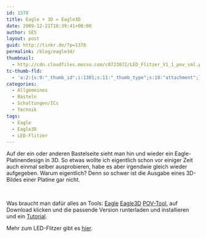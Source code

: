 ```yaml
---
id: 1378
title: Eagle + 3D = Eagle3D
date: 2009-12-21T18:39:41+00:00
author: SES
layout: post
guid: http://tinkr.de/?p=1378
permalink: /blog/eagle3d/
thumbnail:
  - http://cdn.cloudfiles.mosso.com/c0723072/LED_Flitzer_V1_1_pov_sml.png
tc-thumb-fld:
  - 'a:2:{s:9:"_thumb_id";i:1381;s:11:"_thumb_type";s:10:"attachment";}'
categories:
  - Allgemeines
  - Basteln
  - Schaltungen/ICs
  - Technik
tags:
  - Eagle
  - Eagle3D
  - LED-Flitzer
---
```

Auf der ein oder anderen Bastelseite sieht man hin und wieder ein Eagle-Platinendesign in 3D. So etwas wollte ich eigentlich schon vor einiger Zeit auch einmal selber ausprobieren, habe es aber irgendwie gleich wieder aufgegeben. Warum eigentlich? Denn so schwer ist die Ausgabe eines 3D-Bildes einer Platine gar nicht.

<img loading="lazy" src="/assets/2009/12/LED_Flitzer_V1_1_pov.png" alt="" title="gerendete LED-Flitzer-Platine"    srcset="/assets/2009/12/LED_Flitzer_V1_1_pov.png 606w, /assets/2009/12/LED_Flitzer_V1_1_pov-300x227.png 300w" sizes="(max-width: 606px) 100vw, 606px" />

Was braucht man dafür alles an Tools:
[Eagle](http://www.cadsoft.de)
[Eagle3D](http://www.matwei.de/lib/exe/fetch.php?id=en%3Aeagle3d%3Aeagle3d&cache=cache&media=files:eagle3d:eagle3d_1_05_27112006.exe)
[POV-Tool](http://www.povray.org/), auf Download klicken und die passende Version runterladen und installieren
und ein [Tutorial](http://www.societyofrobots.com/electronics_Eagle3D_tutorial.shtml).

Mehr zum LED-Flitzer gibt es [hier](http://tinkr.de/led-flitzer/).

